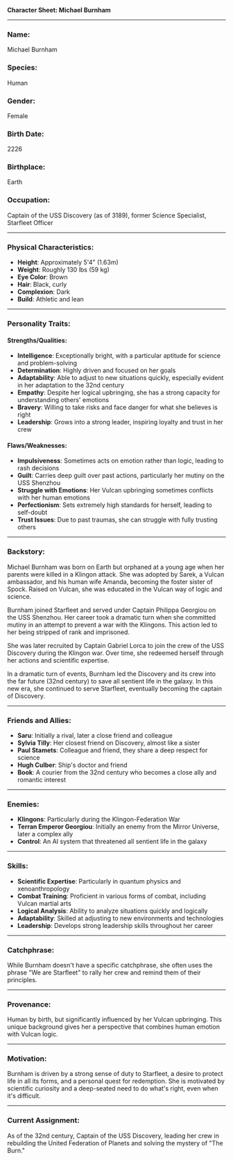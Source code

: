 **Character Sheet: Michael Burnham**

---

### **Name**:  
Michael Burnham

### **Species**:  
Human

### **Gender**:  
Female

### **Birth Date**:  
2226

### **Birthplace**:  
Earth

### **Occupation**:  
Captain of the USS Discovery (as of 3189), former Science Specialist, Starfleet Officer

---

### **Physical Characteristics**:

- **Height**: Approximately 5'4" (1.63m)
- **Weight**: Roughly 130 lbs (59 kg)
- **Eye Color**: Brown
- **Hair**: Black, curly
- **Complexion**: Dark
- **Build**: Athletic and lean

---

### **Personality Traits**:

#### **Strengths/Qualities**:

- **Intelligence**: Exceptionally bright, with a particular aptitude for science and problem-solving
- **Determination**: Highly driven and focused on her goals
- **Adaptability**: Able to adjust to new situations quickly, especially evident in her adaptation to the 32nd century
- **Empathy**: Despite her logical upbringing, she has a strong capacity for understanding others' emotions
- **Bravery**: Willing to take risks and face danger for what she believes is right
- **Leadership**: Grows into a strong leader, inspiring loyalty and trust in her crew

#### **Flaws/Weaknesses**:

- **Impulsiveness**: Sometimes acts on emotion rather than logic, leading to rash decisions
- **Guilt**: Carries deep guilt over past actions, particularly her mutiny on the USS Shenzhou
- **Struggle with Emotions**: Her Vulcan upbringing sometimes conflicts with her human emotions
- **Perfectionism**: Sets extremely high standards for herself, leading to self-doubt
- **Trust Issues**: Due to past traumas, she can struggle with fully trusting others

---

### **Backstory**:

Michael Burnham was born on Earth but orphaned at a young age when her parents were killed in a Klingon attack. She was adopted by Sarek, a Vulcan ambassador, and his human wife Amanda, becoming the foster sister of Spock. Raised on Vulcan, she was educated in the Vulcan way of logic and science.

Burnham joined Starfleet and served under Captain Philippa Georgiou on the USS Shenzhou. Her career took a dramatic turn when she committed mutiny in an attempt to prevent a war with the Klingons. This action led to her being stripped of rank and imprisoned.

She was later recruited by Captain Gabriel Lorca to join the crew of the USS Discovery during the Klingon war. Over time, she redeemed herself through her actions and scientific expertise.

In a dramatic turn of events, Burnham led the Discovery and its crew into the far future (32nd century) to save all sentient life in the galaxy. In this new era, she continued to serve Starfleet, eventually becoming the captain of Discovery.

---

### **Friends and Allies**:

- **Saru**: Initially a rival, later a close friend and colleague
- **Sylvia Tilly**: Her closest friend on Discovery, almost like a sister
- **Paul Stamets**: Colleague and friend, they share a deep respect for science
- **Hugh Culber**: Ship's doctor and friend
- **Book**: A courier from the 32nd century who becomes a close ally and romantic interest

---

### **Enemies**:

- **Klingons**: Particularly during the Klingon-Federation War
- **Terran Emperor Georgiou**: Initially an enemy from the Mirror Universe, later a complex ally
- **Control**: An AI system that threatened all sentient life in the galaxy

---

### **Skills**:

- **Scientific Expertise**: Particularly in quantum physics and xenoanthropology
- **Combat Training**: Proficient in various forms of combat, including Vulcan martial arts
- **Logical Analysis**: Ability to analyze situations quickly and logically
- **Adaptability**: Skilled at adjusting to new environments and technologies
- **Leadership**: Develops strong leadership skills throughout her career

---

### **Catchphrase**:

While Burnham doesn't have a specific catchphrase, she often uses the phrase "We are Starfleet" to rally her crew and remind them of their principles.

---

### **Provenance**:

Human by birth, but significantly influenced by her Vulcan upbringing. This unique background gives her a perspective that combines human emotion with Vulcan logic.

---

### **Motivation**:

Burnham is driven by a strong sense of duty to Starfleet, a desire to protect life in all its forms, and a personal quest for redemption. She is motivated by scientific curiosity and a deep-seated need to do what's right, even when it's difficult.

---

### **Current Assignment**:

As of the 32nd century, Captain of the USS Discovery, leading her crew in rebuilding the United Federation of Planets and solving the mystery of "The Burn."